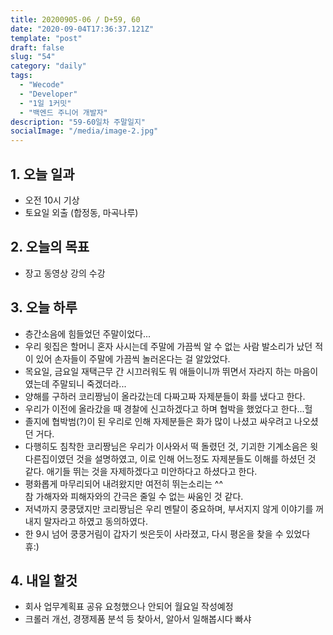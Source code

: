 ```yaml
---
title: 20200905-06 / D+59, 60
date: "2020-09-04T17:36:37.121Z"
template: "post"
draft: false
slug: "54"
category: "daily"
tags:
  - "Wecode"
  - "Developer"
  - "1일 1커밋"
  - "백엔드 주니어 개발자"
description: "59-60일차 주말일지"
socialImage: "/media/image-2.jpg"
---
```


## 1. 오늘 일과

- 오전 10시 기상
- 토요일 외출 (합정동, 마곡나루)

## 2. 오늘의 목표

- 장고 동영상 강의 수강

## 3. 오늘 하루

- 층간소음에 힘들었던 주말이었다...
- 우리 윗집은 할머니 혼자 사시는데 주말에 가끔씩 알 수 없는 사람 발소리가 났던 적이 있어 손자들이 주말에 가끔씩 놀러온다는 걸 알았었다.
- 목요일, 금요일 재택근무 간 시끄러워도 뭐 애들이니까 뛰면서 자라지 하는 마음이였는데 주말되니 죽겠더라...
- 양해를 구하러 코리짱님이 올라갔는데 다짜고짜 자제분들이 화를 냈다고 한다.
- 우리가 이전에 올라갔을 때 경찰에 신고하겠다고 하며 협박을 했었다고 한다...헐
- 졸지에 협박범(?)이 된 우리로 인해 자제분들은 화가 많이 나셨고 싸우려고 나오셨던 거다.
- 다행히도 침착한 코리짱님은 우리가 이사와서 떡 돌렸던 것, 기괴한 기계소음은 윗 다른집이였던 것을 설명하였고, 이로 인해 어느정도 자제분들도 이해를 하셨던 것 같다. 애기들 뛰는 것을 자제하겠다고 미안하다고 하셨다고 한다.
- 평화롭게 마무리되어 내려왔지만 여전히 뛰는소리는 ^^</br> 참 가해자와 피해자와의 간극은 줄일 수 없는 싸움인 것 같다.
- 저녁까지 쿵쿵댔지만 코리짱님은 우리 멘탈이 중요하며, 부서지지 않게 이야기를 꺼내지 말자라고 하였고 동의하였다.
- 한 9시 넘어 쿵쿵거림이 갑자기 씻은듯이 사라졌고, 다시 평온을 찾을 수 있었다 휴:)

## 4. 내일 할것

- 회사 업무계획표 공유 요청했으나 안되어 월요일 작성예정
- 크롤러 개선, 경쟁제품 분석 등 찾아서, 알아서 일해봅시다 빠샤